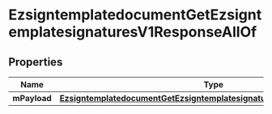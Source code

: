 

# EzsigntemplatedocumentGetEzsigntemplatesignaturesV1ResponseAllOf


## Properties

| Name | Type | Description | Notes |
|------------ | ------------- | ------------- | -------------|
|**mPayload** | [**EzsigntemplatedocumentGetEzsigntemplatesignaturesV1ResponseMPayload**](EzsigntemplatedocumentGetEzsigntemplatesignaturesV1ResponseMPayload.md) |  |  |



